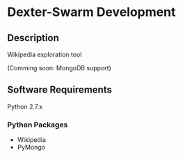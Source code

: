 Dexter-Swarm Development
=====

## Description
Wikipedia exploration tool

(Comming soon: MongoDB support)

## Software Requirements
Python 2.7.x

### Python Packages
  * Wikipedia
  * PyMongo
